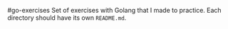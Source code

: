 #go-exercises
Set of exercises with Golang that I made to practice. Each directory should have its own `README.md`.